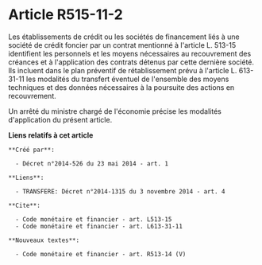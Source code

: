 # Article R515-11-2

Les établissements de crédit ou les sociétés de financement liés à une société de crédit foncier par un contrat mentionné à
l'article L. 513-15 identifient les personnels et les moyens nécessaires au recouvrement des créances et à l'application des
contrats détenus par cette dernière société. Ils incluent dans le plan préventif de rétablissement prévu à l'article L.
613-31-11 les modalités du transfert éventuel de l'ensemble des moyens techniques et des données nécessaires à la poursuite
des actions en recouvrement. 

Un arrêté du ministre chargé de l'économie précise les modalités d'application du présent article.

**Liens relatifs à cet article**

	**Créé par**:

	  - Décret n°2014-526 du 23 mai 2014 - art. 1

	**Liens**:

	  - TRANSFERE: Décret n°2014-1315 du 3 novembre 2014 - art. 4

	**Cite**:

	  - Code monétaire et financier - art. L513-15
	  - Code monétaire et financier - art. L613-31-11

	**Nouveaux textes**:

	  - Code monétaire et financier - art. R513-14 (V)
